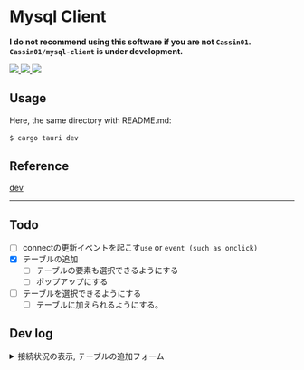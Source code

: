 # Mysql Client

**I do not recommend using this software if you are not `Cassin01`.**
**`Cassin01/mysql-client` is under development.**

<!-- ref https://github.com/DenverCoder1/custom-icon-badges -->
<a href="https://tauri.app">
<img src="https://custom-icon-badges.demolab.com/badge/tauri-blue.svg?logo=tauri&logoColor=yellow">
</a>
<a href="https://yew.rs">
<img src="https://custom-icon-badges.demolab.com/badge/yew-brightgreen.svg?logo=yew&logoColor=white">
</a>
<a href="https://getbootstrap.com">
<img src="https://custom-icon-badges.demolab.com/badge/bootstrap-purple.svg?logo=bootstrap&logoColor=white">
</a>

## Usage

Here, the same directory with README.md:

```sh
$ cargo tauri dev
```

## Reference
[dev](https://dev.to/stevepryde/create-a-desktop-app-in-rust-using-tauri-and-yew-2bhe)

---

## Todo

- [ ] connectの更新イベントを起こす`use` or `event (such as onclick)`
- [x] テーブルの追加
    - [ ] テーブルの要素も選択できるようにする
    - [ ] ポップアップにする
- [ ] テーブルを選択できるようにする
    - [ ] テーブルに加えられるようにする。

## Dev log

<details>
    <summary>接続状況の表示, テーブルの追加フォーム</summary>

<img src="https://github.com/Cassin01/mysql-client/blob/a4b29bd9bf0a8018b6a7fbb25ddf8ce66f0f2fc2/asset/01.png" width="400">

</details>

